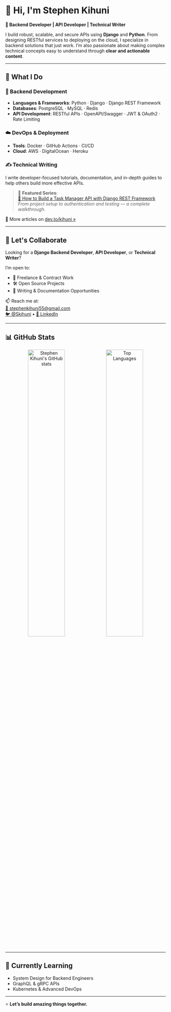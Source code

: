 # 👋 Hi, I'm Stephen Kihuni

**🎯 Backend Developer | API Developer | Technical Writer**

I build robust, scalable, and secure APIs using **Django** and **Python**. From designing RESTful services to deploying on the cloud, I specialize in backend solutions that just work. I’m also passionate about making complex technical concepts easy to understand through **clear and actionable content**.

---

## 🚀 What I Do

### 🔧 Backend Development
- **Languages & Frameworks**: Python · Django · Django REST Framework  
- **Databases**: PostgreSQL · MySQL · Redis  
- **API Development**: RESTful APIs · OpenAPI/Swagger · JWT & OAuth2 · Rate Limiting  

### ☁️ DevOps & Deployment
- **Tools**: Docker · GitHub Actions · CI/CD  
- **Cloud**: AWS · DigitalOcean · Heroku  

### ✍️ Technical Writing
I write developer-focused tutorials, documentation, and in-depth guides to help others build more effective APIs.

> 📌 **Featured Series**:  
> [🚀 How to Build a Task Manager API with Django REST Framework](https://dev.to/kihuni/how-to-build-a-task-manager-api-with-django-rest-framework-step-by-step-guide-22l8)  
> _From project setup to authentication and testing — a complete walkthrough._

📝 More articles on [dev.to/kihuni »](https://dev.to/kihuni)

---

## 💼 Let's Collaborate

Looking for a **Django Backend Developer**, **API Developer**, or **Technical Writer**?

I’m open to:
- 💼 Freelance & Contract Work  
- 🛠️ Open Source Projects  
- 📝 Writing & Documentation Opportunities  

📫 Reach me at:  
[📧 stephenkihuni55@gmail.com](mailto:stephenkihuni55@gmail.com)  
[🐦 @Skihuni](https://twitter.com/Skihuni) • [🔗 LinkedIn](https://linkedin.com/in/stephen-kihuni)

---

## 📊 GitHub Stats

<p align="center">
  <img src="https://github-readme-stats.vercel.app/api?username=Kihuni&show_icons=true&theme=radical" alt="Stephen Kihuni's GitHub stats" width="48%" />
  <img src="https://github-readme-stats.vercel.app/api/top-langs/?username=Kihuni&layout=compact&theme=radical" alt="Top Languages" width="48%" />
</p>

---

## 🧠 Currently Learning
- System Design for Backend Engineers  
- GraphQL & gRPC APIs  
- Kubernetes & Advanced DevOps  

---


⭐️ **Let’s build amazing things together.**
